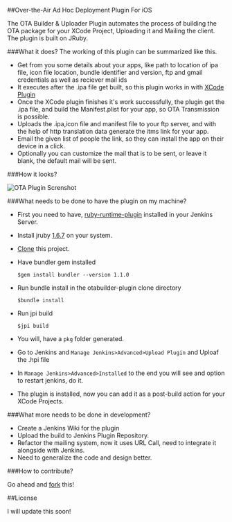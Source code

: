 ##Over-the-Air Ad Hoc Deployment Plugin For iOS

The OTA Builder & Uploader Plugin automates the process of building the OTA package for your XCode Project, Uploading it and Mailing the client. The plugin is built on JRuby.

###What it does?
The working of this plugin can be summarized like this.

*   Get from you some details about your apps, like path to location of ipa file, icon file location, bundle identifier and version, ftp and gmail credentials as well as reciever mail ids
*   It executes after the .ipa file get built, so this plugin works in  with [XCode Plugin](https://wiki.jenkins-ci.org/display/JENKINS/Xcode+Plugin)
*   Once the XCode plugin finishes it's work successfully, the plugin get the .ipa file, and build the Manifest.plist for your app, so OTA Transmission is possible.
*   Uploads the .ipa,icon file and manifest file to your ftp server, and with the help of http translation data generate the itms link for your app.
*   Email the given list of people the link, so they can install the app on their device in a click.
*   Optionally you can customize the mail that is to be sent, or leave it blank, the default mail will be sent.

###How it looks?

![OTA Plugin Screnshot](https://raw.github.com/sourcebits-jesly/otabuilder-plugin/master/resources/screenshot.png "Screenshot of OTA Builder in Jenkins Project Configuration Page")

###What needs to be done to have the plugin on my machine?

*  First you need to have, [ruby-runtime-plugin](https://github.com/jenkinsci/ruby-runtime-plugin) installed in your Jenkins Server.
*  Install jruby [1.6.7](http://jruby.org/2012/02/22/jruby-1-6-7) on your system.
*  [Clone](github-mac://openRepo/https://github.com/sourcebits-jesly/otabuilder-plugin) this project.
*  Have bundler gem installed 
     
     `$gem install bundler --version 1.1.0`
*  Run bundle install in the otabuilder-plugin clone directory
     
     `$bundle install` 
*  Run jpi build
     
     `$jpi build`
*  You will, have a `pkg` folder generated.
*  Go to Jenkins and `Manage Jenkins>Advanced>Upload Plugin` and Uploaf the .hpi file
*  In `Manage Jenkins>Advanced>Installed` to the end you will see and option to restart jenkins, do it.
*  The plugin is installed, now you can add it as a post-build action for your XCode Projects.

###What more needs to be done in development?

*  Create a Jenkins Wiki for the plugin
*  Upload the build to Jenkins Plugin Repository.
*  Refactor the mailing system, now it uses URL Call, need to integrate it alongside with Jenkins.
*  Need to generalize the code and design better.

###How to contribute?

Go ahead and [fork](https://github.com/sourcebits-jesly/otabuilder-plugin/fork_select) this!

##License

I will update this soon!
